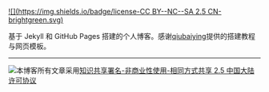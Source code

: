 



[![](https://img.shields.io/badge/license-CC BY--NC--SA 2.5 CN-brightgreen.svg)](http://creativecommons.org/licenses/by-nc-sa/2.5/cn/)

基于 Jekyll 和 GitHub Pages 搭建的个人博客。感谢[qiubaiying](<https://github.com/qiubaiying>)提供的搭建教程与网页模板。

----

[![](https://i.creativecommons.org/l/by-nc-sa/2.5/cn/88x31.png)](http://creativecommons.org/licenses/by-nc-sa/2.5/cn)本博客所有文章采用[知识共享署名-非商业性使用-相同方式共享 2.5 中国大陆许可协议](http://creativecommons.org/licenses/by-nc-sa/2.5/cn/)

